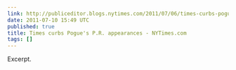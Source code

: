 ```yaml
---
link: http://publiceditor.blogs.nytimes.com/2011/07/06/times-curbs-pogues-pr-appearances/
date: 2011-07-10 15:49 UTC
published: true
title: Times curbs Pogue's P.R. appearances - NYTimes.com
tags: []
---
```


Excerpt.
